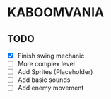 # KABOOMVANIA


## TODO

- [x] Finish swing mechanic
- [ ] More complex level
- [ ] Add Sprites (Placeholder)
- [ ] Add basic sounds
- [ ] Add enemy movement
